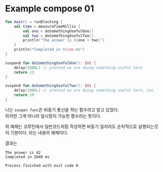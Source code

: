 # Example compose 01

```kotlin
fun main() = runBlocking {
    val time = measureTimeMillis {
        val one = doSomethingUsefulOne()
        val two = doSomethingUsefulTwo()
        println("The answer is ${one + two}")
    }
    println("Completed in $time ms")
}

suspend fun doSomethingUsefulOne(): Int {
    delay(1000L) // pretend we are doing something useful here
    return 13
}

suspend fun doSomethingUsefulTwo(): Int {
    delay(1000L) // pretend we are doing something useful here, too
    return 29
}
```
나는 `suspen func`은 비동기 통신을 하는 함수라고 알고 있었다.<br/>
하지만 그게 아니라 일시정지 가능한 함수라는 뜻이다.<br/>

위 예제는 코루틴에서 일반코드처럼 작성하면 비동기 일지라도 순차적으로 실행되는것이 기본이다. 라는 내용의 예제이다.

결과는

```text
The answer is 42
Completed in 2040 ms

Process finished with exit code 0
```
